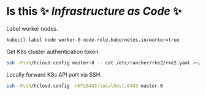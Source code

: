 # Is this ✨ _Infrastructure as Code_ ✨

Label worker nodes.
```sh
kubectl label node worker-0 node-role.kubernetes.io/worker=true
```

Get K8s cluster authentication token.
```sh
ssh -Fssh/hcloud.config master-0 -- cat /etc/rancher/rke2/rke2.yaml >~/.kube/config 2>/dev/null
```

Locally forward K8s API port via SSH.
```sh
ssh -Fssh/hcloud.config -nNTL6443:localhost:6443 master-0
```

